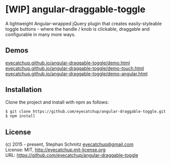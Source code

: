 # [WIP] angular-draggable-toggle

A lightweight Angular-wrapped jQuery plugin that creates easily-styleable toggle buttons - where the handle / knob is clickable, draggable and configurable in many more ways.

## Demos
[eyecatchup.github.io/angular-draggable-toggle/demo.html](http://eyecatchup.github.io/angular-draggable-toggle/demo.html)  
[eyecatchup.github.io/angular-draggable-toggle/demo-touch.html](http://eyecatchup.github.io/angular-draggable-toggle/demo-touch.html)  
[eyecatchup.github.io/angular-draggable-toggle/demo-angular.html](http://eyecatchup.github.io/angular-draggable-toggle/demo-angular.html)

## Installation

Clone the project and install with npm as follows:

```bash
$ git clone https://github.com/eyecatchup/angular-draggable-toggle.git
$ npm install
```

## License

(c) 2015 - present, Stephan Schmitz <eyecatchup@gmail.com>  
License: MIT, http://eyecatchup.mit-license.org  
URL: https://github.com/eyecatchup/angular-draggable-toggle  
